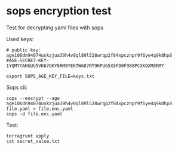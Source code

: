 # sops encryption test

Test for decrypting yaml files with sops

Used keys:
```
# public key: age106dn94074uskzjua39h4v0ql89l528wrqp2f84xpcznpr9f6ye4q9k8hp8
#AGE-SECRET-KEY-1YQMYYAHGUU5VK67GKY6RM8YEKTW687RT9KPUG5X8FD0F988PCXKQXM8RMY

export SOPS_AGE_KEY_FILE=keys.txt
```
Sops cli:
```
sops --encrypt --age age106dn94074uskzjua39h4v0ql89l528wrqp2f84xpcznpr9f6ye4q9k8hp8 file.yaml > file.enc.yaml
sops -d file.enc.yaml
```
Test:
```
terragrunt apply
cat secret_value.txt
```